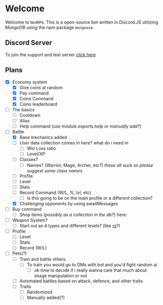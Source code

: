 # Welcome

Welcome to `NedRPG`. This is a open-source bot written in Discord.JS utilizing MongoDB using the npm package `mongoose`. 

## Discord Server

To join the support and test server [click here](https://discord.gg/wJVNCZJ)

## Plans

* [x] Economy system
  * [x] Give coins at random
  * [x] Pay command
  * [x] Coins Command
  * [x] Coins leaderboard
* [ ] The basics  
    * [ ] Cooldown
    * [ ] Alias
    * [ ] Help command (*use module.exports.help or manually add?*)
* [ ] Battle
  * [x] Base mechanics added
  * [ ] User data collection comes in here? what do i need in
    * [ ] Win Loss ratio
    * [ ] Level/XP
  * [ ] Classes?
    * [ ] Names? (Warrior, Mage, Archer, etc?)  *these all suck so please suggest some class names*
  * [ ] Profile
  * [ ] Level
  * [ ] Stats
  * [ ] Record Command (W/L, %, lvl, etc)
    * [ ] Is this going to be on the main profile or a different collection?
  * [x] Challenging opponents by using awaitMessages
* [ ] Buy command
    * [ ] Shop items (*possibly as a collection in the db?*) here: 
* [ ] Weapon System?
    * [ ] Start out as 4 types and different levels? (like [rs](https://runescape.com)?)
* [ ] Profile
  * [ ] Level
  * [ ] Stats
  * [ ] Record (W/L)
* [ ] Pets(?)
    * [ ] Train and battle others. 
        * [ ] To train you would go to DMs with bot and you'd fight random ai 
            * [ ] ok time to decide if i really wanna care that much about image manipulation or not
    * [ ] Automated battles based on attack, defence, and other traits
    * [ ] Traits
        * [ ] Randomized
        * [ ] Manually added(?)
